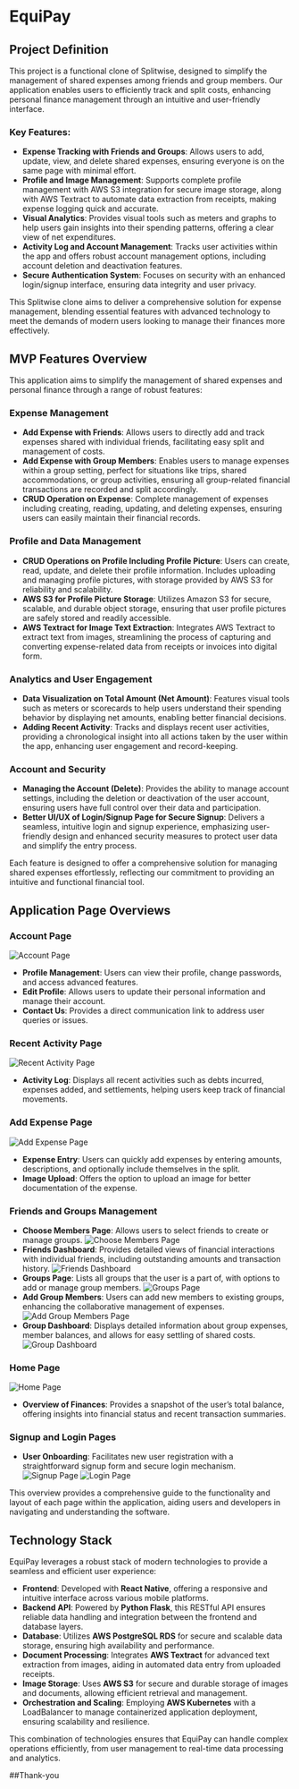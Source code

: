 # EquiPay

## Project Definition

This project is a functional clone of Splitwise, designed to simplify the management of shared expenses among friends and group members. Our application enables users to efficiently track and split costs, enhancing personal finance management through an intuitive and user-friendly interface.

### Key Features:

- **Expense Tracking with Friends and Groups**: Allows users to add, update, view, and delete shared expenses, ensuring everyone is on the same page with minimal effort.
- **Profile and Image Management**: Supports complete profile management with AWS S3 integration for secure image storage, along with AWS Textract to automate data extraction from receipts, making expense logging quick and accurate.
- **Visual Analytics**: Provides visual tools such as meters and graphs to help users gain insights into their spending patterns, offering a clear view of net expenditures.
- **Activity Log and Account Management**: Tracks user activities within the app and offers robust account management options, including account deletion and deactivation features.
- **Secure Authentication System**: Focuses on security with an enhanced login/signup interface, ensuring data integrity and user privacy.

This Splitwise clone aims to deliver a comprehensive solution for expense management, blending essential features with advanced technology to meet the demands of modern users looking to manage their finances more effectively.

## MVP Features Overview

This application aims to simplify the management of shared expenses and personal finance through a range of robust features:

### Expense Management

- **Add Expense with Friends**: Allows users to directly add and track expenses shared with individual friends, facilitating easy split and management of costs.
- **Add Expense with Group Members**: Enables users to manage expenses within a group setting, perfect for situations like trips, shared accommodations, or group activities, ensuring all group-related financial transactions are recorded and split accordingly.
- **CRUD Operation on Expense**: Complete management of expenses including creating, reading, updating, and deleting expenses, ensuring users can easily maintain their financial records.

### Profile and Data Management

- **CRUD Operations on Profile Including Profile Picture**: Users can create, read, update, and delete their profile information. Includes uploading and managing profile pictures, with storage provided by AWS S3 for reliability and scalability.
- **AWS S3 for Profile Picture Storage**: Utilizes Amazon S3 for secure, scalable, and durable object storage, ensuring that user profile pictures are safely stored and readily accessible.
- **AWS Textract for Image Text Extraction**: Integrates AWS Textract to extract text from images, streamlining the process of capturing and converting expense-related data from receipts or invoices into digital form.

### Analytics and User Engagement

- **Data Visualization on Total Amount (Net Amount)**: Features visual tools such as meters or scorecards to help users understand their spending behavior by displaying net amounts, enabling better financial decisions.
- **Adding Recent Activity**: Tracks and displays recent user activities, providing a chronological insight into all actions taken by the user within the app, enhancing user engagement and record-keeping.

### Account and Security

- **Managing the Account (Delete)**: Provides the ability to manage account settings, including the deletion or deactivation of the user account, ensuring users have full control over their data and participation.
- **Better UI/UX of Login/Signup Page for Secure Signup**: Delivers a seamless, intuitive login and signup experience, emphasizing user-friendly design and enhanced security measures to protect user data and simplify the entry process.

Each feature is designed to offer a comprehensive solution for managing shared expenses effortlessly, reflecting our commitment to providing an intuitive and functional financial tool.

## Application Page Overviews

### Account Page

![Account Page](equipay/images/Account.PNG)

- **Profile Management**: Users can view their profile, change passwords, and access advanced features.
- **Edit Profile**: Allows users to update their personal information and manage their account.
- **Contact Us**: Provides a direct communication link to address user queries or issues.

### Recent Activity Page

![Recent Activity Page](equipay/images/Activity.PNG)

- **Activity Log**: Displays all recent activities such as debts incurred, expenses added, and settlements, helping users keep track of financial movements.

### Add Expense Page

![Add Expense Page](equipay/images/AddExpense.PNG)

- **Expense Entry**: Users can quickly add expenses by entering amounts, descriptions, and optionally include themselves in the split.
- **Image Upload**: Offers the option to upload an image for better documentation of the expense.

### Friends and Groups Management

- **Choose Members Page**: Allows users to select friends to create or manage groups.
  ![Choose Members Page](equipay/images/ChooseMembers.PNG)
- **Friends Dashboard**: Provides detailed views of financial interactions with individual friends, including outstanding amounts and transaction history.
  ![Friends Dashboard](equipay/images/FriendDashBoard.PNG)
- **Groups Page**: Lists all groups that the user is a part of, with options to add or manage group members.
  ![Groups Page](equipay/images/Group.PNG)
- **Add Group Members**: Users can add new members to existing groups, enhancing the collaborative management of expenses.
  ![Add Group Members Page](equipay/images/GroupAddMember.PNG)
- **Group Dashboard**: Displays detailed information about group expenses, member balances, and allows for easy settling of shared costs.
  ![Group Dashboard](equipay/images/GroupDashBoard.PNG)

### Home Page

![Home Page](equipay/images/HomePage.PNG)

- **Overview of Finances**: Provides a snapshot of the user’s total balance, offering insights into financial status and recent transaction summaries.

### Signup and Login Pages

- **User Onboarding**: Facilitates new user registration with a straightforward signup form and secure login mechanism.
  ![Signup Page](equipay/images/SignupPage.PNG)
  ![Login Page](equipay/images/LoginPage.PNG)

This overview provides a comprehensive guide to the functionality and layout of each page within the application, aiding users and developers in navigating and understanding the software.

## Technology Stack

EquiPay leverages a robust stack of modern technologies to provide a seamless and efficient user experience:

- **Frontend**: Developed with **React Native**, offering a responsive and intuitive interface across various mobile platforms.
- **Backend API**: Powered by **Python Flask**, this RESTful API ensures reliable data handling and integration between the frontend and database layers.
- **Database**: Utilizes **AWS PostgreSQL RDS** for secure and scalable data storage, ensuring high availability and performance.
- **Document Processing**: Integrates **AWS Textract** for advanced text extraction from images, aiding in automated data entry from uploaded receipts.
- **Image Storage**: Uses **AWS S3** for secure and durable storage of images and documents, allowing efficient retrieval and management.
- **Orchestration and Scaling**: Employing **AWS Kubernetes** with a LoadBalancer to manage containerized application deployment, ensuring scalability and resilience.

This combination of technologies ensures that EquiPay can handle complex operations efficiently, from user management to real-time data processing and analytics.

##Thank-you
